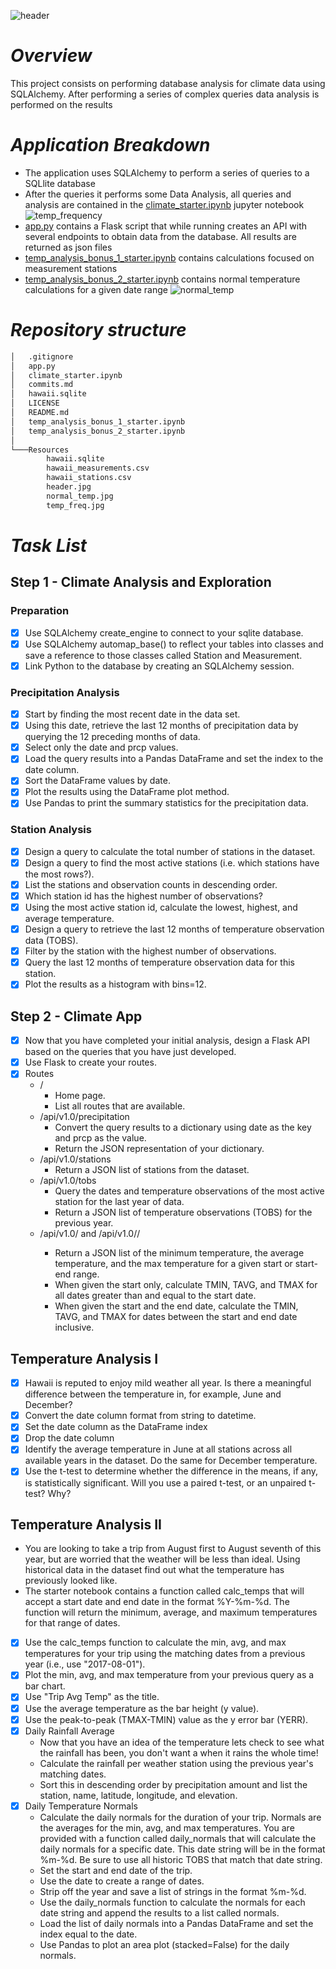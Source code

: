 ![header](Resources/header.jpg)

# *Overview*

This project consists on performing database analysis for climate data using SQLAlchemy. After performing a series of complex queries data analysis is performed on the results

# *Application Breakdown*
- The application uses SQLAlchemy to perform a series of queries to a SQLlite database
- After the queries it performs some Data Analysis, all queries and analysis are contained in the [climate_starter.ipynb](climate_starter.ipynb) jupyter notebook
![temp_frequency](Resources/temp_freq.jpg)
- [app.py](app.py) contains a Flask script that while running creates an API with several endpoints to obtain data from the database. All results are returned as json files
- [temp_analysis_bonus_1_starter.ipynb](temp_analysis_bonus_1_starter.ipynb) contains calculations focused on measurement stations
- [temp_analysis_bonus_2_starter.ipynb](temp_analysis_bonus_2_starter.ipynb) contains normal temperature calculations for a given date range
![normal_temp](Resources/normal_temp.jpg)

# *Repository structure*
````bash
│   .gitignore
│   app.py
│   climate_starter.ipynb
│   commits.md
│   hawaii.sqlite
│   LICENSE
│   README.md
│   temp_analysis_bonus_1_starter.ipynb
│   temp_analysis_bonus_2_starter.ipynb
│
└───Resources
        hawaii.sqlite
        hawaii_measurements.csv
        hawaii_stations.csv
        header.jpg
        normal_temp.jpg
        temp_freq.jpg
````



# *Task List*
## Step 1 - Climate Analysis and Exploration
### Preparation
- [X] Use SQLAlchemy create_engine to connect to your sqlite database.
- [X] Use SQLAlchemy automap_base() to reflect your tables into classes and save a reference to those classes called Station and Measurement.
- [X] Link Python to the database by creating an SQLAlchemy session.

### Precipitation Analysis
- [X] Start by finding the most recent date in the data set.
- [X] Using this date, retrieve the last 12 months of precipitation data by querying the 12 preceding months of data.
- [X] Select only the date and prcp values.
- [X] Load the query results into a Pandas DataFrame and set the index to the date column.
- [X] Sort the DataFrame values by date.
- [X] Plot the results using the DataFrame plot method.
- [X] Use Pandas to print the summary statistics for the precipitation data.

### Station Analysis
- [X] Design a query to calculate the total number of stations in the dataset.
- [X] Design a query to find the most active stations (i.e. which stations have the most rows?).
- [X] List the stations and observation counts in descending order.
- [X] Which station id has the highest number of observations?
- [X] Using the most active station id, calculate the lowest, highest, and average temperature.
- [X] Design a query to retrieve the last 12 months of temperature observation data (TOBS).
- [X] Filter by the station with the highest number of observations.
- [X] Query the last 12 months of temperature observation data for this station.
- [X] Plot the results as a histogram with bins=12.

## Step 2 - Climate App
- [X] Now that you have completed your initial analysis, design a Flask API based on the queries that you have just developed.
- [X] Use Flask to create your routes.
- [X] Routes
    - /
        - Home page.
        - List all routes that are available.
    - /api/v1.0/precipitation
        - Convert the query results to a dictionary using date as the key and prcp as the value.
        - Return the JSON representation of your dictionary.
    - /api/v1.0/stations
        - Return a JSON list of stations from the dataset.
    - /api/v1.0/tobs
        - Query the dates and temperature observations of the most active station for the last year of data.
        - Return a JSON list of temperature observations (TOBS) for the previous year.
    - /api/v1.0/<start> and /api/v1.0/<start>/<end>
        - Return a JSON list of the minimum temperature, the average temperature, and the max temperature for a given start or start-end range.
        - When given the start only, calculate TMIN, TAVG, and TMAX for all dates greater than and equal to the start date.
        - When given the start and the end date, calculate the TMIN, TAVG, and TMAX for dates between the start and end date inclusive.

## Temperature Analysis I
- [X] Hawaii is reputed to enjoy mild weather all year. Is there a meaningful difference between the temperature in, for example, June and December?
- [X] Convert the date column format from string to datetime.
- [X] Set the date column as the DataFrame index
- [X] Drop the date column
- [X] Identify the average temperature in June at all stations across all available years in the dataset. Do the same for December temperature.
- [X] Use the t-test to determine whether the difference in the means, if any, is statistically significant. Will you use a paired t-test, or an unpaired t-test? Why?

## Temperature Analysis II
- You are looking to take a trip from August first to August seventh of this year, but are worried that the weather will be less than ideal. Using historical data in the dataset find out what the temperature has previously looked like.
- The starter notebook contains a function called calc_temps that will accept a start date and end date in the format %Y-%m-%d. The function will return the minimum, average, and maximum temperatures for that range of dates.
- [X] Use the calc_temps function to calculate the min, avg, and max temperatures for your trip using the matching dates from a previous year (i.e., use "2017-08-01").
- [X] Plot the min, avg, and max temperature from your previous query as a bar chart.
- [X] Use "Trip Avg Temp" as the title.
- [X] Use the average temperature as the bar height (y value).
- [X] Use the peak-to-peak (TMAX-TMIN) value as the y error bar (YERR).
- [X] Daily Rainfall Average
    - Now that you have an idea of the temperature lets check to see what the rainfall has been, you don't want a when it rains the whole time!
    - Calculate the rainfall per weather station using the previous year's matching dates.
    - Sort this in descending order by precipitation amount and list the station, name, latitude, longitude, and elevation.
- [X] Daily Temperature Normals
    - Calculate the daily normals for the duration of your trip. Normals are the averages for the min, avg, and max temperatures. You are provided with a function called daily_normals that will calculate the daily normals for a specific date. This date string will be in the format %m-%d. Be sure to use all historic TOBS that match that date string.
    - Set the start and end date of the trip.
    - Use the date to create a range of dates.
    - Strip off the year and save a list of strings in the format %m-%d.
    - Use the daily_normals function to calculate the normals for each date string and append the results to a list called normals.
    - Load the list of daily normals into a Pandas DataFrame and set the index equal to the date.
    - Use Pandas to plot an area plot (stacked=False) for the daily normals.
